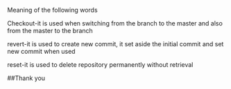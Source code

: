 Meaning of the following words

<h>Checkout-it is used when switching from the branch to the master and also from the master to the branch</h>

<h>revert-it is used to create new commit, it set aside the initial commit and set new commit when used</h>

<h>reset-it is used to delete repository permanently without retrieval</h>

##Thank you
